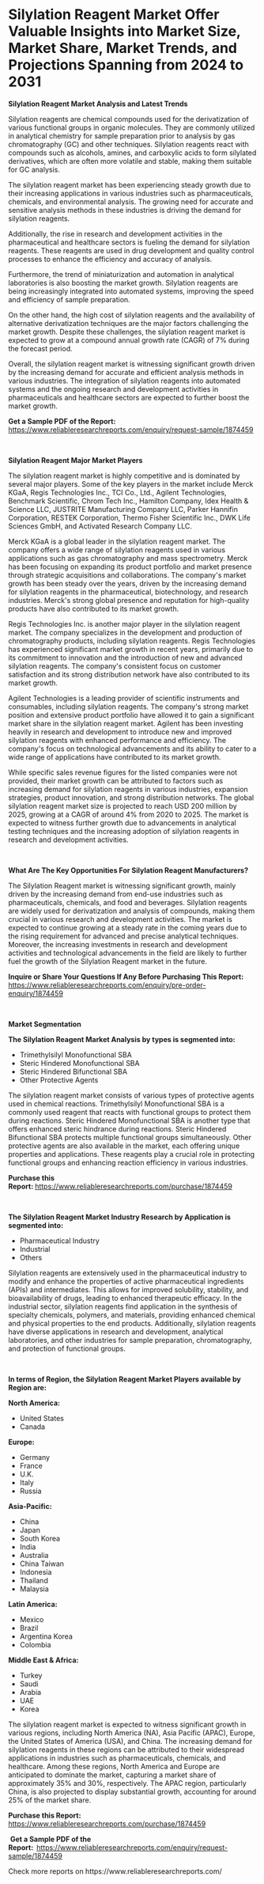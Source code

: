 <p><h1>Silylation Reagent Market Offer Valuable Insights into Market Size, Market Share, Market Trends, and Projections Spanning from 2024 to 2031</h1></p><p><strong>Silylation Reagent Market Analysis and Latest Trends</strong></p>
<p><p>Silylation reagents are chemical compounds used for the derivatization of various functional groups in organic molecules. They are commonly utilized in analytical chemistry for sample preparation prior to analysis by gas chromatography (GC) and other techniques. Silylation reagents react with compounds such as alcohols, amines, and carboxylic acids to form silylated derivatives, which are often more volatile and stable, making them suitable for GC analysis.</p><p>The silylation reagent market has been experiencing steady growth due to their increasing applications in various industries such as pharmaceuticals, chemicals, and environmental analysis. The growing need for accurate and sensitive analysis methods in these industries is driving the demand for silylation reagents.</p><p>Additionally, the rise in research and development activities in the pharmaceutical and healthcare sectors is fueling the demand for silylation reagents. These reagents are used in drug development and quality control processes to enhance the efficiency and accuracy of analysis.</p><p>Furthermore, the trend of miniaturization and automation in analytical laboratories is also boosting the market growth. Silylation reagents are being increasingly integrated into automated systems, improving the speed and efficiency of sample preparation.</p><p>On the other hand, the high cost of silylation reagents and the availability of alternative derivatization techniques are the major factors challenging the market growth. Despite these challenges, the silylation reagent market is expected to grow at a compound annual growth rate (CAGR) of 7% during the forecast period.</p><p>Overall, the silylation reagent market is witnessing significant growth driven by the increasing demand for accurate and efficient analysis methods in various industries. The integration of silylation reagents into automated systems and the ongoing research and development activities in pharmaceuticals and healthcare sectors are expected to further boost the market growth.</p></p>
<p><strong>Get a Sample PDF of the Report:&nbsp;</strong> <a href="https://www.reliableresearchreports.com/enquiry/request-sample/1874459">https://www.reliableresearchreports.com/enquiry/request-sample/1874459</a></p>
<p>&nbsp;</p>
<p><strong>Silylation Reagent Major Market Players</strong></p>
<p><p>The silylation reagent market is highly competitive and is dominated by several major players. Some of the key players in the market include Merck KGaA, Regis Technologies Inc., TCI Co., Ltd., Agilent Technologies, Benchmark Scientific, Chrom Tech Inc., Hamilton Company, Idex Health & Science LLC, JUSTRITE Manufacturing Company LLC, Parker Hannifin Corporation, RESTEK Corporation, Thermo Fisher Scientific Inc., DWK Life Sciences GmbH, and Activated Research Company LLC.</p><p>Merck KGaA is a global leader in the silylation reagent market. The company offers a wide range of silylation reagents used in various applications such as gas chromatography and mass spectrometry. Merck has been focusing on expanding its product portfolio and market presence through strategic acquisitions and collaborations. The company's market growth has been steady over the years, driven by the increasing demand for silylation reagents in the pharmaceutical, biotechnology, and research industries. Merck's strong global presence and reputation for high-quality products have also contributed to its market growth. </p><p>Regis Technologies Inc. is another major player in the silylation reagent market. The company specializes in the development and production of chromatography products, including silylation reagents. Regis Technologies has experienced significant market growth in recent years, primarily due to its commitment to innovation and the introduction of new and advanced silylation reagents. The company's consistent focus on customer satisfaction and its strong distribution network have also contributed to its market growth.</p><p>Agilent Technologies is a leading provider of scientific instruments and consumables, including silylation reagents. The company's strong market position and extensive product portfolio have allowed it to gain a significant market share in the silylation reagent market. Agilent has been investing heavily in research and development to introduce new and improved silylation reagents with enhanced performance and efficiency. The company's focus on technological advancements and its ability to cater to a wide range of applications have contributed to its market growth.</p><p>While specific sales revenue figures for the listed companies were not provided, their market growth can be attributed to factors such as increasing demand for silylation reagents in various industries, expansion strategies, product innovation, and strong distribution networks. The global silylation reagent market size is projected to reach USD 200 million by 2025, growing at a CAGR of around 4% from 2020 to 2025. The market is expected to witness further growth due to advancements in analytical testing techniques and the increasing adoption of silylation reagents in research and development activities.</p></p>
<p>&nbsp;</p>
<p><strong>What Are The Key Opportunities For Silylation Reagent Manufacturers?</strong></p>
<p><p>The Silylation Reagent market is witnessing significant growth, mainly driven by the increasing demand from end-use industries such as pharmaceuticals, chemicals, and food and beverages. Silylation reagents are widely used for derivatization and analysis of compounds, making them crucial in various research and development activities. The market is expected to continue growing at a steady rate in the coming years due to the rising requirement for advanced and precise analytical techniques. Moreover, the increasing investments in research and development activities and technological advancements in the field are likely to further fuel the growth of the Silylation Reagent market in the future.</p></p>
<p><strong>Inquire or Share Your Questions If Any Before Purchasing This Report:</strong> <a href="https://www.reliableresearchreports.com/enquiry/pre-order-enquiry/1874459">https://www.reliableresearchreports.com/enquiry/pre-order-enquiry/1874459</a></p>
<p>&nbsp;</p>
<p><strong>Market Segmentation</strong></p>
<p><strong>The Silylation Reagent Market Analysis by types is segmented into:</strong></p>
<p><ul><li>Trimethylsilyl Monofunctional SBA</li><li>Steric Hindered Monofunctional SBA</li><li>Steric Hindered Bifunctional SBA</li><li>Other Protective Agents</li></ul></p>
<p><p>The silylation reagent market consists of various types of protective agents used in chemical reactions. Trimethylsilyl Monofunctional SBA is a commonly used reagent that reacts with functional groups to protect them during reactions. Steric Hindered Monofunctional SBA is another type that offers enhanced steric hindrance during reactions. Steric Hindered Bifunctional SBA protects multiple functional groups simultaneously. Other protective agents are also available in the market, each offering unique properties and applications. These reagents play a crucial role in protecting functional groups and enhancing reaction efficiency in various industries.</p></p>
<p><strong>Purchase this Report:&nbsp;</strong><a href="https://www.reliableresearchreports.com/purchase/1874459">https://www.reliableresearchreports.com/purchase/1874459</a></p>
<p>&nbsp;</p>
<p><strong>The Silylation Reagent Market Industry Research by Application is segmented into:</strong></p>
<p><ul><li>Pharmaceutical Industry</li><li>Industrial</li><li>Others</li></ul></p>
<p><p>Silylation reagents are extensively used in the pharmaceutical industry to modify and enhance the properties of active pharmaceutical ingredients (APIs) and intermediates. This allows for improved solubility, stability, and bioavailability of drugs, leading to enhanced therapeutic efficacy. In the industrial sector, silylation reagents find application in the synthesis of specialty chemicals, polymers, and materials, providing enhanced chemical and physical properties to the end products. Additionally, silylation reagents have diverse applications in research and development, analytical laboratories, and other industries for sample preparation, chromatography, and protection of functional groups.</p></p>
<p>&nbsp;</p>
<p><strong>In terms of Region, the Silylation Reagent Market Players available by Region are:</strong></p>
<p>
    <p> <strong> North America: </strong>
        <ul>
            <li>United States</li>
            <li>Canada</li>
        </ul>
        </p> 
    <p> <strong> Europe: </strong>
        <ul>
            <li>Germany</li>
            <li>France</li>
            <li>U.K.</li>
            <li>Italy</li>
            <li>Russia</li>
        </ul>
        </p> 
    <p> <strong> Asia-Pacific: </strong>
        <ul>
            <li>China</li>
            <li>Japan</li>
            <li>South Korea</li>
            <li>India</li>
            <li>Australia</li>
            <li>China Taiwan</li>
            <li>Indonesia</li>
            <li>Thailand</li>
            <li>Malaysia</li>
        </ul>
        </p> 
    <p> <strong> Latin America: </strong>
        <ul>
            <li>Mexico</li>
            <li>Brazil</li>
            <li>Argentina Korea</li>
            <li>Colombia</li>
        </ul>
        </p> 
    <p> <strong> Middle East & Africa: </strong>
        <ul>
            <li>Turkey</li>
            <li>Saudi</li>
            <li>Arabia</li>
            <li>UAE</li>
            <li>Korea</li>
        </ul>
    </p>
    </p>
<p><p>The silylation reagent market is expected to witness significant growth in various regions, including North America (NA), Asia Pacific (APAC), Europe, the United States of America (USA), and China. The increasing demand for silylation reagents in these regions can be attributed to their widespread applications in industries such as pharmaceuticals, chemicals, and healthcare. Among these regions, North America and Europe are anticipated to dominate the market, capturing a market share of approximately 35% and 30%, respectively. The APAC region, particularly China, is also projected to display substantial growth, accounting for around 25% of the market share.</p></p>
<p><strong>Purchase this Report: </strong><a href="https://www.reliableresearchreports.com/purchase/1874459">https://www.reliableresearchreports.com/purchase/1874459</a></p>
<p>&nbsp;<strong>Get a Sample PDF of the Report:&nbsp;&nbsp;</strong><a href="https://www.reliableresearchreports.com/enquiry/request-sample/1874459">https://www.reliableresearchreports.com/enquiry/request-sample/1874459</a></p>
<p><strong></strong></p>
<p>Check more reports on https://www.reliableresearchreports.com/</p>